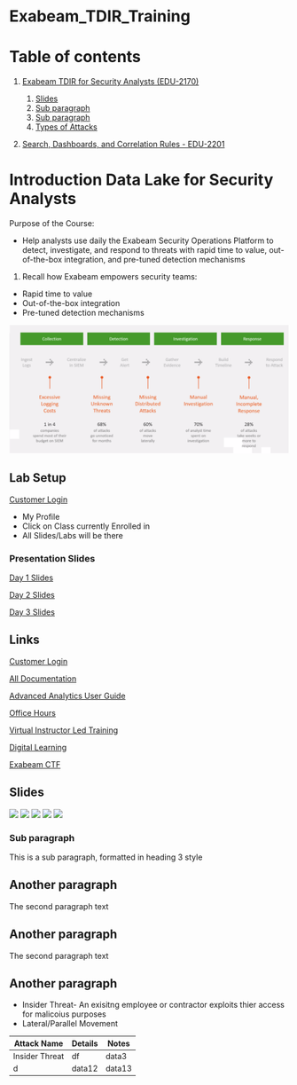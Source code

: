 # Exabeam_TDIR_Training

 
# Table of contents

1. [Exabeam TDIR for Security Analysts (EDU-2170)](#introduction1)
    1. [Slides](#slides)
    2. [Sub paragraph](#subparagraph1)
    3. [Sub paragraph](#subparagraph1)
    4. [Types of Attacks](#subparagraph4)

2. [Search, Dashboards, and Correlation Rules - EDU-2201](#introduction2)


# Introduction Data Lake for Security Analysts <a name="introduction1"></a>

Purpose of the Course: 
- Help analysts use daily the Exabeam Security Operations Platform to detect, investigate, and respond to threats with rapid time to value, out-of-the-box integration, and pre-tuned detection mechanisms

1. Recall how Exabeam empowers security teams:
- Rapid time to value
- Out-of-the-box integration
- Pre-tuned detection mechanisms

![Day In a Life](./assets/day-in-a-life.png)

## Lab Setup
[Customer Login](https://customer.exabeamtraining.com/)
- My Profile
- Click on Class currently Enrolled in 
- All Slides/Labs will be there

### Presentation Slides 
[Day 1 Slides](./assets/Day1-2170-Student-v4.pdf)

[Day 2 Slides](./assets/Day2-2170-Student-v4.pdf)

[Day 3 Slides](./assets/Day3-2170-Student-v4.pdf)


## Links

[Customer Login](https://customer.exabeamtraining.com/)

[All Documentation](https://docs.exabeam.com/)

[Advanced Analytics User Guide](https://docs.exabeam.com/cloud-delivered-advanced-analytics)

[Office Hours](https://community.exabeam.com/s/article/Exabeam-SaaS-Cloud-Office-Hours)

[Virtual Instructor Led Training](https://customer.exabeamtraining.com/page/instructor-led-training)

[Digital Learning](https://customer.exabeamtraining.com/page/digital-learning)

[Exabeam CTF](https://customer.exabeamtraining.com/exabeam-capture-the-flag)


## Slides <a name="slides"></a>



![ ](./assets/)
![ ](./assets/)
![ ](./assets/)
![ ](./assets/)
![ ](./assets/)

### Sub paragraph <a name="subparagraph1"></a>
This is a sub paragraph, formatted in heading 3 style

## Another paragraph <a name="paragraph2"></a>
The second paragraph text


## Another paragraph <a name="paragraph2"></a>
The second paragraph text


## Another paragraph <a name="paragraph4"></a>

- Insider Threat- An exisitng employee or contractor exploits thier access for malicoius purposes 
- Lateral/Parallel Movement


<table>
   <thead>
      <tr>
         <th>Attack Name</th>
         <th>Details</th>
         <th>Notes</th>
      </tr>
   </thead>
   <tbody>
      <tr>
         <td>Insider Threat</td>
         <td>df </td>
         <td>data3</td>
      </tr>
      <tr>
         <td>d</td>
         <td>data12</td>
         <td>data13</td>
      </tr>
   </tbody>
</table>